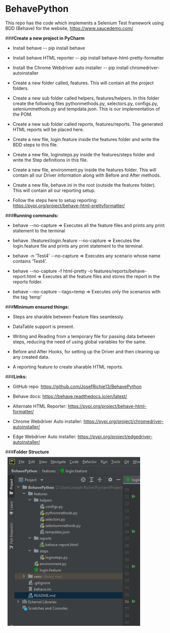 # BehavePython

This repo has the code which implements a Selenium Test framework using BDD (Behave) for the website, https://www.saucedemo.com/

###**Create a new project in PyCharm**

- Install behave -- pip install behave

- Install behave HTML reporter -- pip install behave-html-pretty-formatter

- Install the Chrome Webdriver auto installer -- pip install chromedriver-autoinstaller

- Create a new folder called, features. This will contain all the project folders.

- Create a new sub folder called helpers, features/helpers. In this folder create the following
files pythonmethods.py, selectors.py, configs.py, seleniummethods.py and tempdata.json.
This is our implementation of the POM.

- Create a new sub folder called reports, features/reports. The generated HTML reports will be
placed here.

- Create a new file, login.feature inside the features folder and write the BDD steps to this file.

- Create a new file, loginsteps.py inside the features/steps folder and write the Step definitions
in this file.

- Create a new file, environment.py inside the features folder. This will contain all our Driver
information along with Before and After methods.

- Create a new file, behave.ini in the root (outside the features folder). This will contain all our
reporting setup.

- Follow the steps here to setup reporting: https://pypi.org/project/behave-html-prettyformatter/

###**Running commands:**
- behave --no-capture => Executes all the feature files and prints any print statement to the
terminal

- behave .\features\login.feature --no-capture => Executes the login.feature file and prints
any print statement to the terminal.

- behave -n 'Test4' --no-capture => Executes any scenario whose name contains ‘Test4’.

- behave --no-capture -f html-pretty -o features/reports/behave-report.html => Executes all
the feature files and stores the report in the reports folder.

- behave --no-capture --tags=temp => Executes only the scenarios with the tag ‘temp’

###**Minimum ensured things:**
- Steps are sharable between Feature files seamlessly.

- DataTable support is present.

- Writing and Reading from a temporary file for passing data between steps, reducing the
need of using global variables for the same.

- Before and After Hooks, for setting up the Driver and then cleaning up any created data.

- A reporting feature to create sharable HTML reports.

###**Links:**
- GitHub repo: https://github.com/JosefRichie13/BehavePython

- Behave docs: https://behave.readthedocs.io/en/latest/

- Alternate HTML Reporter: https://pypi.org/project/behave-html-formatter/

- Chrome Webdriver Auto installer: https://pypi.org/project/chromedriver-autoinstaller/

- Edge Webdriver Auto installer: https://pypi.org/project/edgedriver-autoinstaller/

###**Folder Structure**
![img.png](img.png)